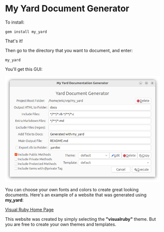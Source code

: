 # My Yard Document Generator

To install:
```
gem install my_yard
```
That's it!

Then go to the directory that you want to document, and enter:
```
my_yard
```
You'll get this GUI:

![](my_yard.png)

You can choose your own fonts and colors to create great looking documents.
 Here's an example of a website that was generated using **my_yard**:

[Visual Ruby Home Page](https://beagle123.github.io/visualruby/)

This website was created by simply selecting
the **"visualruby"** theme.  But you are free to create your own themes and templates.
